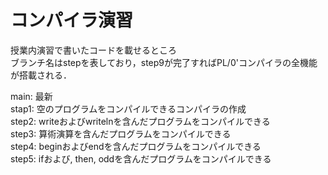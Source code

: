# コンパイラ演習
授業内演習で書いたコードを載せるところ<br>
ブランチ名はstepを表しており，step9が完了すればPL/0'コンパイラの全機能が搭載される．

main: 最新<br>
stap1: 空のプログラムをコンパイルできるコンパイラの作成<br>
step2: writeおよびwritelnを含んだプログラムをコンパイルできる<br>
step3: 算術演算を含んだプログラムをコンパイルできる<br>
step4: beginおよびendを含んだプログラムをコンパイルできる<br>
step5: ifおよび, then, oddを含んだプログラムをコンパイルできる<br>
